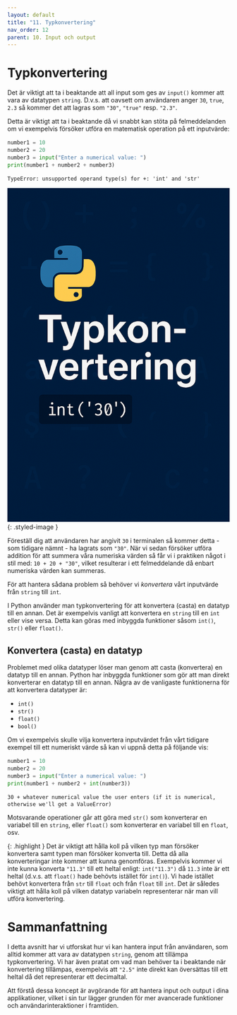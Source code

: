 ```yaml
---
layout: default
title: "11. Typkonvertering"
nav_order: 12
parent: 10. Input och output
---
```


# Typkonvertering
Det är viktigt att ta i beaktande att all input som ges av `input()` kommer att vara av datatypen `string`. D.v.s. att oavsett om användaren anger `30`, `true`, `2.3` så kommer det att lagras som `"30"`, `"true"` resp. `"2.3"`.

Detta är viktigt att ta i beaktande då vi snabbt kan stöta på felmeddelanden om vi exempelvis försöker utföra en matematisk operation på ett inputvärde:
```python
number1 = 10
number2 = 20
number3 = input("Enter a numerical value: ")
print(number1 + number2 + number3)
```
<div class="code-example" markdown="1">
<pre><code>TypeError: unsupported operand type(s) for +: 'int' and 'str'</code> </pre>
</div>

![Type conversion](../../assets/images/banners/ch11.png){: .styled-image }

Föreställ dig att användaren har angivit `30` i terminalen så kommer detta - som tidigare nämnt - ha lagrats som `"30"`. När vi sedan försöker utföra addition för att summera våra numeriska värden så får vi i praktiken något i stil med: `10 + 20 + "30"`, vilket resulterar i ett felmeddelande då enbart numeriska värden kan summeras.

För att hantera sådana problem så behöver vi _konvertera_ vårt inputvärde från `string` till `int`.

I Python använder man typkonvertering för att konvertera (casta) en datatyp till en annan. Det är exempelvis vanligt att konvertera en `string` till en `int` eller vise versa. Detta kan göras med inbyggda funktioner såsom `int()`, `str()` eller `float()`.

## Konvertera (casta) en datatyp
Problemet med olika datatyper löser man genom att casta (konvertera) en datatyp till en annan. Python har inbyggda funktioner som gör att man direkt konverterar en datatyp till en annan. Några av de vanligaste funktionerna för att konvertera datatyper är:

* `int()`
* `str()`
* `float()`
* `bool()`

Om vi exempelvis skulle vilja konvertera inputvärdet från vårt tidigare exempel till ett numeriskt värde så kan vi uppnå detta på följande vis:
```python
number1 = 10
number2 = 20
number3 = input("Enter a numerical value: ")
print(number1 + number2 + int(number3))
```
<div class="code-example" markdown="1">
<pre><code>30 + whatever numerical value the user enters (if it is numerical, otherwise we'll get a ValueError) </code> </pre>
</div>

Motsvarande operationer går att göra med `str()` som konverterar en variabel till en `string`, eller `float()` som konverterar en variabel till en `float`, osv.

{: .highlight }
Det är viktigt att hålla koll på vilken typ man försöker konvertera samt typen man försöker konverta till. Detta då alla konverteringar inte kommer att kunna genomföras. Exempelvis kommer vi inte kunna konverta `"11.3"` till ett heltal enligt: `int("11.3")` då `11.3` inte är ett heltal (d.v.s. att `float()` hade behövts istället för `int()`). Vi hade istället behövt konvertera från `str` till `float` och från `float` till `int`. Det är således viktigt att hålla koll på vilken datatyp variabeln representerar när man vill utföra konvertering.

# Sammanfattning
I detta avsnitt har vi utforskat hur vi kan hantera input från användaren, som alltid kommer att vara av datatypen `string`, genom att tillämpa typkonvertering. Vi har även pratat om vad man behöver ta i beaktande när konvertering tillämpas, exempelvis att `"2.5"` inte direkt kan översättas till ett heltal då det representerar ett decimaltal. 

Att förstå dessa koncept är avgörande för att hantera input och output i dina applikationer, vilket i sin tur lägger grunden för mer avancerade funktioner och användarinteraktioner i framtiden.